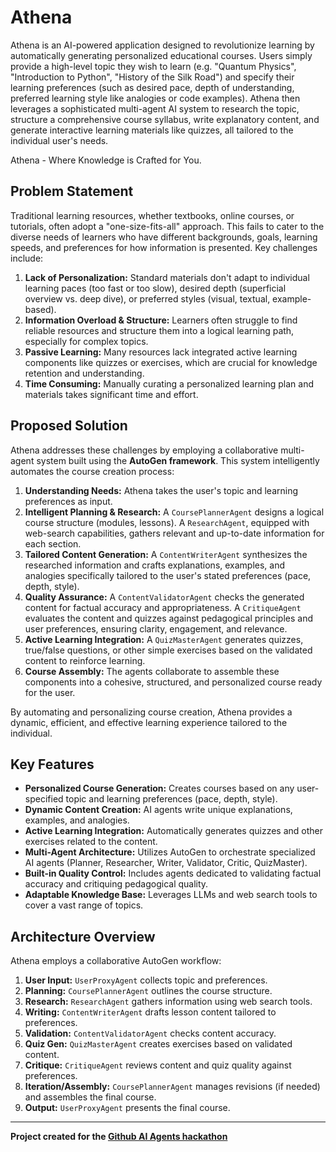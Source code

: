 # Athena

Athena is an AI-powered application designed to revolutionize learning by automatically generating personalized educational courses. Users simply provide a high-level topic they wish to learn (e.g. "Quantum Physics", "Introduction to Python", "History of the Silk Road") and specify their learning preferences (such as desired pace, depth of understanding, preferred learning style like analogies or code examples). Athena then leverages a sophisticated multi-agent AI system to research the topic, structure a comprehensive course syllabus, write explanatory content, and generate interactive learning materials like quizzes, all tailored to the individual user's needs.

Athena - Where Knowledge is Crafted for You.

## Problem Statement

Traditional learning resources, whether textbooks, online courses, or tutorials, often adopt a "one-size-fits-all" approach. This fails to cater to the diverse needs of learners who have different backgrounds, goals, learning speeds, and preferences for how information is presented. Key challenges include:

1.  **Lack of Personalization:** Standard materials don't adapt to individual learning paces (too fast or too slow), desired depth (superficial overview vs. deep dive), or preferred styles (visual, textual, example-based).
2.  **Information Overload & Structure:** Learners often struggle to find reliable resources and structure them into a logical learning path, especially for complex topics.
3.  **Passive Learning:** Many resources lack integrated active learning components like quizzes or exercises, which are crucial for knowledge retention and understanding.
4.  **Time Consuming:** Manually curating a personalized learning plan and materials takes significant time and effort.

## Proposed Solution

Athena addresses these challenges by employing a collaborative multi-agent system built using the **AutoGen framework**. This system intelligently automates the course creation process:

1.  **Understanding Needs:** Athena takes the user's topic and learning preferences as input.
2.  **Intelligent Planning & Research:** A `CoursePlannerAgent` designs a logical course structure (modules, lessons). A `ResearchAgent`, equipped with web-search capabilities, gathers relevant and up-to-date information for each section.
3.  **Tailored Content Generation:** A `ContentWriterAgent` synthesizes the researched information and crafts explanations, examples, and analogies specifically tailored to the user's stated preferences (pace, depth, style).
4.  **Quality Assurance:** A `ContentValidatorAgent` checks the generated content for factual accuracy and appropriateness. A `CritiqueAgent` evaluates the content and quizzes against pedagogical principles and user preferences, ensuring clarity, engagement, and relevance.
5.  **Active Learning Integration:** A `QuizMasterAgent` generates quizzes, true/false questions, or other simple exercises based on the validated content to reinforce learning.
6.  **Course Assembly:** The agents collaborate to assemble these components into a cohesive, structured, and personalized course ready for the user.

By automating and personalizing course creation, Athena provides a dynamic, efficient, and effective learning experience tailored to the individual.

## Key Features

* **Personalized Course Generation:** Creates courses based on any user-specified topic and learning preferences (pace, depth, style).
* **Dynamic Content Creation:** AI agents write unique explanations, examples, and analogies.
* **Active Learning Integration:** Automatically generates quizzes and other exercises related to the content.
* **Multi-Agent Architecture:** Utilizes AutoGen to orchestrate specialized AI agents (Planner, Researcher, Writer, Validator, Critic, QuizMaster).
* **Built-in Quality Control:** Includes agents dedicated to validating factual accuracy and critiquing pedagogical quality.
* **Adaptable Knowledge Base:** Leverages LLMs and web search tools to cover a vast range of topics.

## Architecture Overview

Athena employs a collaborative AutoGen workflow:

1.  **User Input:** `UserProxyAgent` collects topic and preferences.
2.  **Planning:** `CoursePlannerAgent` outlines the course structure.
3.  **Research:** `ResearchAgent` gathers information using web search tools.
4.  **Writing:** `ContentWriterAgent` drafts lesson content tailored to preferences.
5.  **Validation:** `ContentValidatorAgent` checks content accuracy.
6.  **Quiz Gen:** `QuizMasterAgent` creates exercises based on validated content.
7.  **Critique:** `CritiqueAgent` reviews content and quiz quality against preferences.
8.  **Iteration/Assembly:** `CoursePlannerAgent` manages revisions (if needed) and assembles the final course.
9.  **Output:** `UserProxyAgent` presents the final course.

---

**Project created for the [Github AI Agents hackathon](https://microsoft.github.io/AI_Agents_Hackathon/)**
